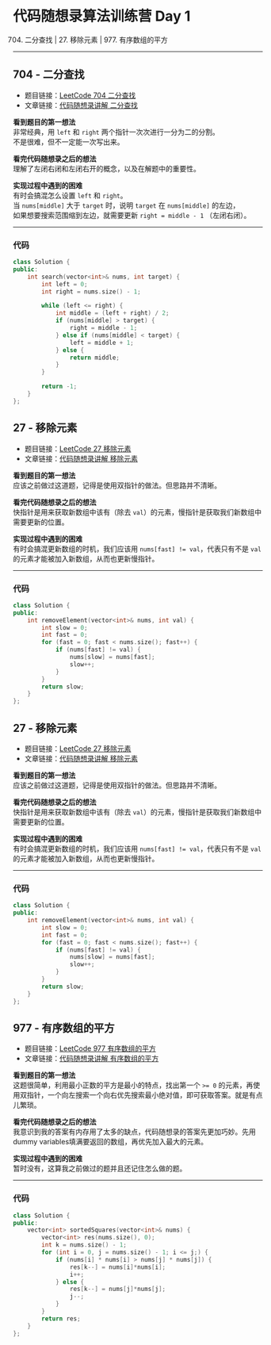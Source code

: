# 代码随想录算法训练营 Day 1
704. 二分查找 | 27. 移除元素 | 977. 有序数组的平方

---

## 704 - 二分查找
* 题目链接：[LeetCode 704 二分查找](https://leetcode.cn/problems/binary-search/)
* 文章链接：[代码随想录讲解 二分查找](https://programmercarl.com/0704.%E4%BA%8C%E5%88%86%E6%9F%A5%E6%89%BE.html)

**看到题目的第一想法**  
非常经典，用 `left` 和 `right` 两个指针一次次进行一分为二的分割。  
不是很难，但不一定能一次写出来。

**看完代码随想录之后的想法**  
理解了左闭右闭和左闭右开的概念，以及在解题中的重要性。

**实现过程中遇到的困难**  
有时会搞混怎么设置 `left` 和 `right`。  
当 `nums[middle]` 大于 `target` 时，说明 `target` 在 `nums[middle]` 的左边，  
如果想要搜索范围缩到左边，就需要更新 `right = middle - 1` （左闭右闭）。

---

### 代码
```cpp
class Solution {
public:
    int search(vector<int>& nums, int target) {
        int left = 0;
        int right = nums.size() - 1;

        while (left <= right) {
            int middle = (left + right) / 2;
            if (nums[middle] > target) {
                right = middle - 1;
            } else if (nums[middle] < target) {
                left = middle + 1;
            } else {
                return middle;
            }
        }

        return -1;
    }
};
```

## 27 - 移除元素 
* 题目链接：[LeetCode 27 移除元素](https://leetcode.cn/problems/remove-element/)
* 文章链接：[代码随想录讲解 移除元素](https://programmercarl.com/0027.%E7%A7%BB%E9%99%A4%E5%85%83%E7%B4%A0.html)

**看到题目的第一想法**  
应该之前做过这道题，记得是使用双指针的做法。但思路并不清晰。

**看完代码随想录之后的想法**  
快指针是用来获取新数组中该有（除去 `val`）的元素，慢指针是获取我们新数组中需要更新的位置。

**实现过程中遇到的困难**  
有时会搞混更新数组的时机，我们应该用 `nums[fast] != val`，代表只有不是 `val` 的元素才能被加入新数组，从而也更新慢指针。

---

### 代码
```cpp
class Solution {
public:
    int removeElement(vector<int>& nums, int val) {
        int slow = 0;
        int fast = 0;
        for (fast = 0; fast < nums.size(); fast++) {
            if (nums[fast] != val) {
                nums[slow] = nums[fast];
                slow++;
            }
        }
        return slow;
    }
};
```

## 27 - 移除元素 
* 题目链接：[LeetCode 27 移除元素](https://leetcode.cn/problems/remove-element/)
* 文章链接：[代码随想录讲解 移除元素](https://programmercarl.com/0027.%E7%A7%BB%E9%99%A4%E5%85%83%E7%B4%A0.html)

**看到题目的第一想法**  
应该之前做过这道题，记得是使用双指针的做法。但思路并不清晰。

**看完代码随想录之后的想法**  
快指针是用来获取新数组中该有（除去 `val`）的元素，慢指针是获取我们新数组中需要更新的位置。

**实现过程中遇到的困难**  
有时会搞混更新数组的时机，我们应该用 `nums[fast] != val`，代表只有不是 `val` 的元素才能被加入新数组，从而也更新慢指针。

---

### 代码
```cpp
class Solution {
public:
    int removeElement(vector<int>& nums, int val) {
        int slow = 0;
        int fast = 0;
        for (fast = 0; fast < nums.size(); fast++) {
            if (nums[fast] != val) {
                nums[slow] = nums[fast];
                slow++;
            }
        }
        return slow;
    }
};
```

## 977 - 有序数组的平方 
* 题目链接：[LeetCode 977 有序数组的平方](https://leetcode.cn/problems/squares-of-a-sorted-array/)
* 文章链接：[代码随想录讲解 有序数组的平方](https://programmercarl.com/0977.%E6%9C%89%E5%BA%8F%E6%95%B0%E7%BB%84%E7%9A%84%E5%B9%B3%E6%96%B9.html
)

**看到题目的第一想法**  
这题很简单，利用最小正数的平方是最小的特点，找出第一个 `>= 0` 的元素，再使用双指针，一个向左搜索一个向右优先搜索最小绝对值，即可获取答案。就是有点儿繁琐。

**看完代码随想录之后的想法**  
我意识到我的答案有内存用了太多的缺点，代码随想录的答案先更加巧妙。先用dummy variables填满要返回的数组，再优先加入最大的元素。

**实现过程中遇到的困难**  
暂时没有，这算我之前做过的题并且还记住怎么做的题。

---

### 代码
```cpp
class Solution {
public:
    vector<int> sortedSquares(vector<int>& nums) {
        vector<int> res(nums.size(), 0);
        int k = nums.size() - 1;
        for (int i = 0, j = nums.size() - 1; i <= j;) {
            if (nums[i] * nums[i] > nums[j] * nums[j]) {
                res[k--] = nums[i]*nums[i];
                i++;
            } else {
                res[k--] = nums[j]*nums[j];
                j--;
            }
        }
        return res;
    }
};
```